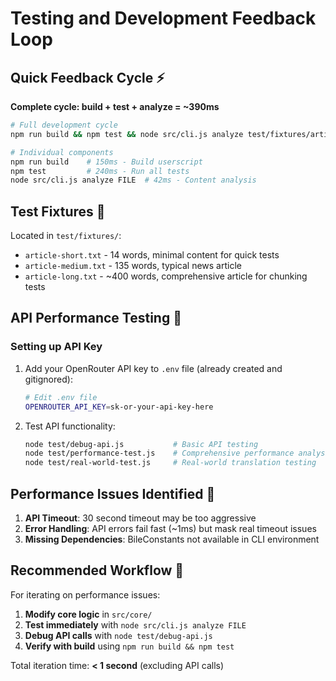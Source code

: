 # Testing and Development Feedback Loop

## Quick Feedback Cycle ⚡

**Complete cycle: build + test + analyze = ~390ms**

```bash
# Full development cycle
npm run build && npm test && node src/cli.js analyze test/fixtures/article-medium.txt

# Individual components
npm run build    # 150ms - Build userscript
npm test         # 240ms - Run all tests  
node src/cli.js analyze FILE  # 42ms - Content analysis
```

## Test Fixtures 📁

Located in `test/fixtures/`:

- `article-short.txt` - 14 words, minimal content for quick tests
- `article-medium.txt` - 135 words, typical news article 
- `article-long.txt` - ~400 words, comprehensive article for chunking tests

## API Performance Testing 🔬

### Setting up API Key

1. Add your OpenRouter API key to `.env` file (already created and gitignored):
   ```bash
   # Edit .env file
   OPENROUTER_API_KEY=sk-or-your-api-key-here
   ```

2. Test API functionality:
   ```bash
   node test/debug-api.js           # Basic API testing
   node test/performance-test.js    # Comprehensive performance analysis
   node test/real-world-test.js     # Real-world translation testing
   ```

## Performance Issues Identified 🚨

1. **API Timeout**: 30 second timeout may be too aggressive
2. **Error Handling**: API errors fail fast (~1ms) but mask real timeout issues
3. **Missing Dependencies**: BileConstants not available in CLI environment

## Recommended Workflow 🔄

For iterating on performance issues:

1. **Modify core logic** in `src/core/`
2. **Test immediately** with `node src/cli.js analyze FILE`
3. **Debug API calls** with `node test/debug-api.js` 
4. **Verify with build** using `npm run build && npm test`

Total iteration time: **< 1 second** (excluding API calls)